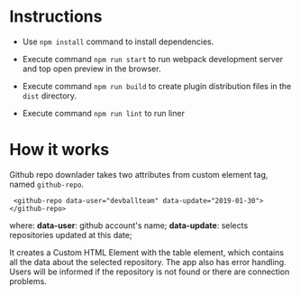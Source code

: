 # Instructions
- Use `npm install` command to install dependencies.

- Execute command `npm run start` to run webpack development server and top open preview in the browser.

- Execute command `npm run build` to create plugin distribution files in the `dist` directory.

- Execute command `npm run lint` to run liner

# How it works
Github repo downlader takes two attributes from custom element tag, named `github-repo`.

``` <github-repo data-user="devballteam" data-update="2019-01-30"></github-repo>```

where:
**data-user**: github account's name;
**data-update**: selects repositories updated at this date;

It creates a Custom HTML Element with the table element, which contains all the data about the selected repository. The app also has error handling. Users will be informed if the repository is not found or there are connection problems.
